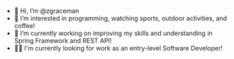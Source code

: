- 👋 Hi, I’m @zgraceman
- 👀 I’m interested in programming, watching sports, outdoor activities, and coffee!
- 🌱 I’m currently working on improving my skills and understanding in Spring Framework and REST API!
- 👨‍💻 I'm currently looking for work as an entry-level Software Developer!

<!---
zgraceman/zgraceman is a ✨ special ✨ repository because its `README.md` (this file) appears on your GitHub profile.
You can click the Preview link to take a look at your changes.
--->
